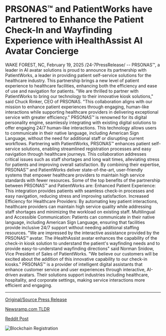 # PRSONAS™ and PatientWorks have Partnered to Enhance the Patient Check-In and Wayfinding Experience with iHealthAssist AI Avatar Concierge

WAKE FOREST, NC, February 19, 2025 /24-7PressRelease/ -- PRSONAS™, a leader in AI avatar solutions is proud to announce its partnership with PatientWorks, a leader in providing patient self-service solutions for the healthcare industry. This partnership brings a new level of patient experience to healthcare facilities, enhancing both the efficiency and ease of use and navigation for patients.   "We are thrilled to partner with PatientWorks to bring our technology to their innovative kiosk solutions," said Chuck Rinker, CEO of PRSONAS. "This collaboration aligns with our mission to enhance patient experiences through engaging, human-like interactions while supporting healthcare providers in delivering exceptional service with greater efficiency."   PRSONAS™ is renowned for its digital personality engine, seamlessly integrating with existing digital solutions to offer engaging 24/7 human-like interactions. This technology allows users to communicate in their native language, including American Sign Language, without the need for additional staff or disrupting current workflows. Partnering with PatientWorks, PRSONAS™ enhances patient self-service solutions, enabling streamlined registration processes and easy navigation through healthcare journeys. This collaboration addresses critical issues such as staff shortages and long wait times, alleviating stress for patients and improving overall satisfaction. By combining their expertise, PRSONAS™ and PatientWorks deliver state-of-the-art, user-friendly systems that empower healthcare providers to maintain high service standards with fewer resources.   Some of the top benefits of the partnership between PRSONAS™ and PatientWorks are:   Enhanced Patient Experience: This integration provides patients with seamless check-in processes and easy navigation, reducing stress and improving satisfaction.   Increased Efficiency for Healthcare Providers: By automating key patient interactions, healthcare providers can maintain high service quality while addressing staff shortages and minimizing the workload on existing staff.   Multilingual and Accessible Communication: Patients can communicate in their native language, including American Sign Language, ensuring that facilities provide inclusive 24/7 support without needing additional staffing resources.   "We are impressed by the interactive assistance provided by the PRSONAS™ avatar. The iHealthAssist avatar enhances the capability of the check-in kiosk solution to understand the patient's wayfinding needs and to provide easy-to-understand wayfinding directions" said Norman Snidow, Vice President of Sales of PatientWorks. "We believe our customers will be excited about the addition of this innovative capability to our check-in kiosks."  PRSONAS™ is a provider of intelligent digital assistants that enhance customer service and user experiences through interactive, AI-driven avatars. Their solutions support industries including healthcare, hospitality, and corporate settings, making service interactions more efficient and engaging. 

---

[Original/Source Press Release](https://www.24-7pressrelease.com/press-release/519836/prsonas-and-patientworks-have-partnered-to-enhance-the-patient-check-in-and-wayfinding-experience-with-ihealthassist-ai-avatar-concierge)
                    

[Newsramp.com TLDR](https://newsramp.com/curated-news/prsonastm-and-patientworks-partner-to-revolutionize-patient-self-service-solutions-in-healthcare/708481d773b98b3b6128d48e6327f2af) 

 



[Reddit Post](https://www.reddit.com/r/HealthCareNewsInfo/comments/1ite8nq/prsonas_and_patientworks_partner_to_revolutionize/) 



![Blockchain Registration](https://cdn.newsramp.app/24-7PressRelease/qrcode/252/19/bossMVRd.webp)